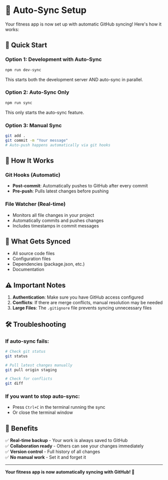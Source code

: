 # 🔄 Auto-Sync Setup

Your fitness app is now set up with automatic GitHub syncing! Here's how it works:

## 🚀 Quick Start

### Option 1: Development with Auto-Sync
```bash
npm run dev-sync
```
This starts both the development server AND auto-sync in parallel.

### Option 2: Auto-Sync Only
```bash
npm run sync
```
This only starts the auto-sync feature.

### Option 3: Manual Sync
```bash
git add .
git commit -m "Your message"
# Auto-push happens automatically via git hooks
```

## 🔧 How It Works

### Git Hooks (Automatic)
- **Post-commit**: Automatically pushes to GitHub after every commit
- **Pre-push**: Pulls latest changes before pushing

### File Watcher (Real-time)
- Monitors all file changes in your project
- Automatically commits and pushes changes
- Includes timestamps in commit messages

## 📁 What Gets Synced

- All source code files
- Configuration files
- Dependencies (package.json, etc.)
- Documentation

## ⚠️ Important Notes

1. **Authentication**: Make sure you have GitHub access configured
2. **Conflicts**: If there are merge conflicts, manual resolution may be needed
3. **Large Files**: The `.gitignore` file prevents syncing unnecessary files

## 🛠️ Troubleshooting

### If auto-sync fails:
```bash
# Check git status
git status

# Pull latest changes manually
git pull origin staging

# Check for conflicts
git diff
```

### If you want to stop auto-sync:
- Press `Ctrl+C` in the terminal running the sync
- Or close the terminal window

## 🎯 Benefits

✅ **Real-time backup** - Your work is always saved to GitHub  
✅ **Collaboration ready** - Others can see your changes immediately  
✅ **Version control** - Full history of all changes  
✅ **No manual work** - Set it and forget it  

---

**Your fitness app is now automatically syncing with GitHub! 🎉** 